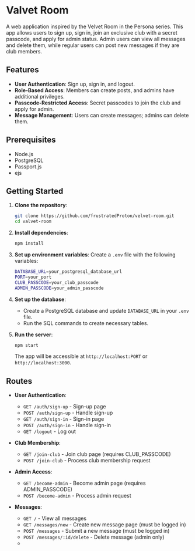 # Valvet Room

A web application inspired by the Velvet Room in the Persona series. This app allows users to sign up, sign in, join an exclusive club with a secret passcode, and apply for admin status. Admin users can view all messages and delete them, while regular users can post new messages if they are club members.

## Features
- **User Authentication**: Sign up, sign in, and logout.
- **Role-Based Access**: Members can create posts, and admins have additional privileges.
- **Passcode-Restricted Access**: Secret passcodes to join the club and apply for admin.
- **Message Management**: Users can create messages; admins can delete them.

## Prerequisites
- Node.js
- PostgreSQL
- Passport.js
- ejs

## Getting Started

1. **Clone the repository**:
   ```bash
   git clone https://github.com/frustratedProton/velvet-room.git
   cd valvet-room
   ```

2. **Install dependencies**:
   ```bash
   npm install
   ```

3. **Set up environment variables**:
   Create a `.env` file with the following variables:
   ```bash
   DATABASE_URL=your_postgresql_database_url
   PORT=your_port
   CLUB_PASSCODE=your_club_passcode
   ADMIN_PASSCODE=your_admin_passcode
   ```

4. **Set up the database**:
   - Create a PostgreSQL database and update `DATABASE_URL` in your `.env` file.
   - Run the SQL commands to create necessary tables.

5. **Run the server**:
   ```bash
   npm start
   ```

   The app will be accessible at `http://localhost:PORT` or `http://localhost:3000`.

## Routes
- **User Authentication**:
  - `GET /auth/sign-up` - Sign-up page
  - `POST /auth/sign-up` - Handle sign-up
  - `GET /auth/sign-in` - Sign-in page
  - `POST /auth/sign-in` - Handle sign-in
  - `GET /logout` - Log out

- **Club Membership**:
  - `GET /join-club` - Join club page (requires CLUB_PASSCODE)
  - `POST /join-club` - Process club membership request

- **Admin Access**:
  - `GET /become-admin` - Become admin page (requires ADMIN_PASSCODE)
  - `POST /become-admin` - Process admin request

- **Messages**:
  - `GET /` - View all messages
  - `GET /messages/new` - Create new message page (must be logged in)
  - `POST /messages` - Submit a new message (must be logged in)
  - `POST /messages/:id/delete` - Delete message (admin only)
  - 